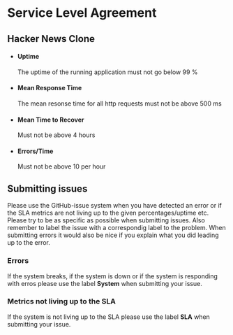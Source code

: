 # Service Level Agreement
## Hacker News Clone

- #### Uptime
  The uptime of the running application must not go below 99 %
  
- #### Mean Response Time
  The mean resonse time for all http requests must not be above 500 ms
  
- #### Mean Time to Recover
  Must not be above 4 hours
  
- #### Errors/Time
  Must not be above 10 per hour

## Submitting issues

Please use the GitHub-issue system when you have detected an error or if the SLA metrics are not living up to the given percentages/uptime etc.
Please try to be as specific as possible when submitting issues. Also remember to label the issue with a correspondig label to the problem. When submitting errors it would also be nice if you explain what you did leading up to the error.

### Errors
If the system breaks, if the system is down or if the system is responding with erros please use the label **System** when submitting your issue.

### Metrics not living up to the SLA
If the system is not living up to the SLA please use the label **SLA** when submitting your issue.

